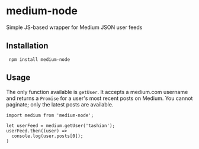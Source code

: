 # medium-node
Simple JS-based wrapper for Medium JSON user feeds

## Installation

     npm install medium-node

## Usage

The only function available is `getUser`. It accepts a medium.com username and returns a `Promise` for a user's most recent posts on Medium. You cannot paginate; only the latest posts are available.

    import medium from 'medium-node';
    
    let userFeed = medium.getUser('tashian');
    userFeed.then((user) =>
      console.log(user.posts[0]);
    )
